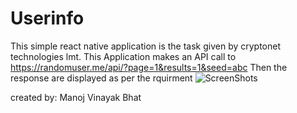 # Userinfo
This simple react native application is the task given by cryptonet technologies lmt.
This Application makes an API call to  https://randomuser.me/api/?page=1&results=1&seed=abc 
Then the response are displayed as per the rquirment 
![ScreenShots](https://github.com/Manojvbhat/Userinfo/assets/99398172/fc9ba2fa-5e2c-4dbf-befe-ecf3477feb88)


created by: Manoj Vinayak Bhat
